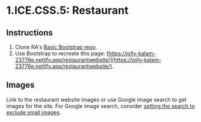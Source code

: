 # 1.ICE.CSS.5: Restaurant

## Instructions

1. Clone RA's [Basic Bootstrap repo](https://github.com/rocketacademy/basic-bootstrap-bootcamp).
2. Use Bootstrap to recreate this page: [https://jolly-kalam-23776e.netlify.app/restaurantwebsite/](https://jolly-kalam-23776e.netlify.app/restaurantwebsite/).

## Images

Link to the restaurant website images or use Google image search to get images for the site. For Google image search, consider [setting the search to exclude small images](https://www.androidpolice.com/2020/04/13/get-back-exact-size-larger-than-face-photo-full-color-search-filter-google-images/).

